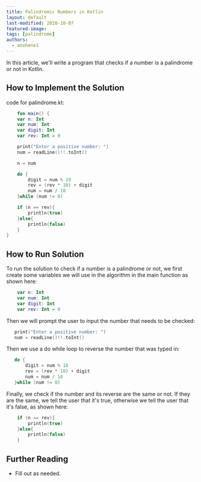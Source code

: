 ```yaml
---
title: Palindromic Numbers in Kotlin
layout: default
last-modified: 2020-10-07
featured-image:
tags: [palindrome]
authors:
  - anohene1
---
```

In this article, we'll write a program that checks if a number is a palindrome or not in Kotlin.

## How to Implement the Solution

code for palindrome.kt:
```kotlin
    fun main() {
    var n: Int
    var num: Int
    var digit: Int
    var rev: Int = 0

    print("Enter a positive number: ")
    num = readLine()!!.toInt()

    n = num

    do {
        digit = num % 10
        rev = (rev * 10) + digit
        num = num / 10
    }while (num != 0)

    if (n == rev){
        println(true)
    }else{
        println(false)
    }
}

```

## How to Run Solution

To run the solution to check if a number is a palindrome or not, we first create some variables we will use in the algorithm in the main function as shown here:
```kotlin
    var n: Int
    var num: Int
    var digit: Int
    var rev: Int = 0
 ```
 Then we will prompt the user to input the number that needs to be checked:
 ```kotlin
    print("Enter a positive number: ")
    num = readLine()!!.toInt()
 ```
 Then we use a do while loop to reverse the number that was typed in:
 ```kotlin
    do {
        digit = num % 10
        rev = (rev * 10) + digit
        num = num / 10
    }while (num != 0)
```
Finally, we check if the number and its reverse are the same or not. If they are the same, we tell the user that it's true, otherwise we tell the user that it's false, as shown here:
```kotlin
    if (n == rev){
        println(true)
    }else{
        println(false)
    }
```

## Further Reading

- Fill out as needed.
